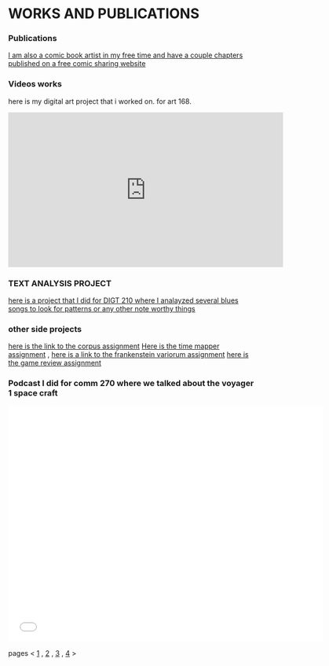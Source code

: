 # WORKS AND PUBLICATIONS



### Publications
[I am also a comic book artist in my free time and have a couple chapters published on a free comic sharing website](https://www.webtoons.com/en/challenge/titanfall-webcomic-/list?title_no=613418)



### Videos works 


here is my digital art project that i worked on. for art 168.

<iframe width="560" height="315" src="https://www.youtube.com/embed/apmvGn8XNLM" frameborder="0" allow="accelerometer; autoplay; clipboard-write; encrypted-media; gyroscope; picture-in-picture" allowfullscreen></iframe>



### TEXT ANALYSIS PROJECT

[here is a project that I did for DIGT 210 where I analayzed several blues songs to look for patterns or any other note worthy things](https://am0eba-byte.github.io/blues/)



### other side projects

[here is the link to the corpus assignment](index5.md) [Here is the time mapper assignment](index6.md) , [here is a link to the frankenstein variorum assignment](variorum.md) [here is the game review assignment](index7.md)

### Podcast I did for comm 270 where we talked about the voyager 1 space craft


<iframe width="640" height="480" src="The Great Journey - Tales from Voyager 1 and The Golden Record (3).mp4" frameborder="0" allowfullscreen></iframe>

pages < [1](index.md) , [2](index2.md) , [3](index3.md) , [4](index4.md) >
